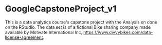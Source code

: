 # GoogleCapstoneProject_v1
This is a data analytics course's capstone project with the Analysis on done on the RStudio. The data set is of a fictional Bike sharing company made available by Motivate International Inc, https://www.divvybikes.com/data-license-agreement.
